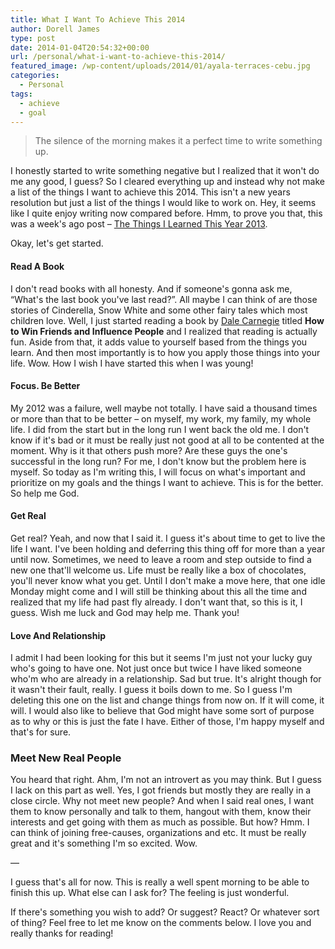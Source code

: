 ```yaml
---
title: What I Want To Achieve This 2014
author: Dorell James
type: post
date: 2014-01-04T20:54:32+00:00
url: /personal/what-i-want-to-achieve-this-2014/
featured_image: /wp-content/uploads/2014/01/ayala-terraces-cebu.jpg
categories:
  - Personal
tags:
  - achieve
  - goal
---
```


> The silence of the morning makes it a perfect time to write something up.

I honestly started to write something negative but I realized that it won't do me any good, I guess? So I cleared everything up and instead why not make a list of the things I want to achieve this 2014. This isn't a new years resolution but just a list of the things I would like to work on. Hey, it seems like I quite enjoy writing now compared before. Hmm, to prove you that, this was a week's ago post &#8211; <a href="http://dorellwp.localhost/personal/things-learned-year-2013/" target="_blank">The Things I Learned This Year 2013</a>.

Okay, let's get started.

#### Read A Book

I don't read books with all honesty. And if someone's gonna ask me, &#8220;What's the last book you've last read?&#8221;. All maybe I can think of are those stories of Cinderella, Snow White and some other fairy tales which most children love. Well, I just started reading a book by <a href="http://en.wikipedia.org/wiki/Dale_Carnegie" target="_blank">Dale Carnegie</a> titled **How to Win Friends and Influence People** and I realized that reading is actually fun. Aside from that, it adds value to yourself based from the things you learn. And then most importantly is to how you apply those things into your life. Wow. How I wish I have started this when I was young! <span class="wp-font-emots-emo-happy"></span>

#### Focus. Be Better

My 2012 was a failure, well maybe not totally. I have said a thousand times or more than that to be better &#8211; on myself, my work, my family, my whole life. I did from the start but in the long run I went back the old me. I don't know if it's bad or it must be really just not good at all to be contented at the moment. Why is it that others push more? Are these guys the one's successful in the long run? For me, I don't know but the problem here is myself. So today as I'm writing this, I will focus on what's important and prioritize on my goals and the things I want to achieve. This is for the better. So help me God.

#### Get Real

Get real? Yeah, and now that I said it. I guess it's about time to get to live the life I want. I've been holding and deferring this thing off for more than a year until now. Sometimes, we need to leave a room and step outside to find a new one that'll welcome us. Life must be really like a box of chocolates, you'll never know what you get. Until I don't make a move here, that one idle Monday might come and I will still be thinking about this all the time and realized that my life had past fly already. I don't want that, so this is it, I guess. Wish me luck and God may help me. Thank you!

#### Love And Relationship

I admit I had been looking for this but it seems I'm just not your lucky guy who's going to have one. Not just once but twice I have liked someone who'm who are already in a relationship. Sad but true. It's alright though for it wasn't their fault, really. I guess it boils down to me. So I guess I'm deleting this one on the list and change things from now on. If it will come, it will. I would also like to believe that God might have some sort of purpose as to why or this is just the fate I have. Either of those, I'm happy myself and that's for sure. <span class="wp-font-emots-emo-happy"></span>

### Meet New Real People

You heard that right. Ahm, I'm not an introvert as you may think. But I guess I lack on this part as well. Yes, I got friends but mostly they are really in a close circle. Why not meet new people? And when I said real ones, I want them to know personally and talk to them, hangout with them, know their interests and get going with them as much as possible. But how? Hmm. I can think of joining free-causes, organizations and etc. It must be really great and it's something I'm so excited. Wow. <span class="wp-font-emots-emo-happy"></span>

&#8212;

I guess that's all for now. This is really a well spent morning to be able to finish this up. What else can I ask for? The feeling is just wonderful. <span class="wp-font-emots-emo-happy"></span>

If there's something you wish to add? Or suggest? React? Or whatever sort of thing? Feel free to let me know on the comments below. I love you and really thanks for reading!
